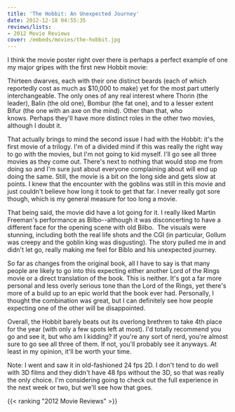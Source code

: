 ```yaml
---
title: 'The Hobbit: An Unexpected Journey'
date: 2012-12-18 04:55:35
reviews/lists:
- 2012 Movie Reviews
cover: /embeds/movies/the-hobbit.jpg
---
```

 I think the movie poster right over there is perhaps a perfect example of one my major gripes with the first new Hobbit movie:

Thirteen dwarves, each with their one distinct beards (each of which reportedly cost as much as $10,000 to make) yet for the most part utterly interchangeable. The only ones of any real interest where Thorin (the leader), Balin (the old one), Bombur (the fat one), and to a lesser extent Bifur (the one with an axe on the mind). Other than that, who knows. Perhaps they'll have more distinct roles in the other two movies, although I doubt it.

<!--more-->

That actually brings to mind the second issue I had with the Hobbit: it's the first movie of a trilogy. I'm of a divided mind if this was really the right way to go with the movies, but I'm not going to kid myself. I'll go see all three movies as they come out. There's next to nothing that would stop me from doing so and I'm sure just about everyone complaining about will end up doing the same. Still, the movie is a bit on the long side and gets slow at points. I knew that the encounter with the goblins was still in this movie and just couldn't believe how long it took to get that far. I never really got sore though, which is my general measure for too long a movie.

That being said, the movie did have a lot going for it. I really liked Martin Freeman's performance as Bilbo--although it was disconcerting to have a different face for the opening scene with old Bilbo.  The visuals were stunning, including both the real life shots and the CGI (in particular, Gollum was creepy and the goblin king was disgusting). The story pulled me in and didn't let go, really making me feel for Biblo and his unexpected journey.

So far as changes from the original book, all I have to say is that many people are likely to go into this expecting either another Lord of the Rings movie or a direct translation of the book. This is neither. It's got a far more personal and less overly serious tone than the Lord of the Rings, yet there's more of a build up to an epic world that the book ever had. Personally, I thought the combination was great, but I can definitely see how people expecting one of the other will be disappointed.

Overall, the Hobbit barely beats out its overlong brethren to take 4th place for the year (with only a few spots left at most). I'd totally recommend you go and see it, but who am I kidding? If you're any sort of nerd, you're almost sure to go see all three of them. If not, you'll probably see it anyways. At least in my opinion, it'll be worth your time.

Note: I went and saw it in old-fashioned 24 fps 2D. I don't tend to do well with 3D films and they didn't have 48 fps without the 3D, so that was really the only choice. I'm considering going to check out the full experience in the next week or two, but we'll see how that goes.

{{< ranking "2012 Movie Reviews" >}}